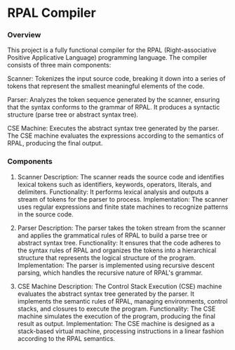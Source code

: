 # RPAL Compiler 

### **Overview**

This project is a fully functional compiler for the RPAL (Right-associative Positive Applicative Language) programming language. The compiler consists of three main components:

Scanner: Tokenizes the input source code, breaking it down into a series of tokens that represent the smallest meaningful elements of the code.

Parser: Analyzes the token sequence generated by the scanner, ensuring that the syntax conforms to the grammar of RPAL. It produces a syntactic structure (parse tree or abstract syntax tree).

CSE Machine: Executes the abstract syntax tree generated by the parser. The CSE machine evaluates the expressions according to the semantics of RPAL, producing the final output.

### **Components**

1. Scanner
Description: The scanner reads the source code and identifies lexical tokens such as identifiers, keywords, operators, literals, and delimiters.
Functionality: It performs lexical analysis and outputs a stream of tokens for the parser to process.
Implementation: The scanner uses regular expressions and finite state machines to recognize patterns in the source code.

2. Parser
Description: The parser takes the token stream from the scanner and applies the grammatical rules of RPAL to build a parse tree or abstract syntax tree.
Functionality: It ensures that the code adheres to the syntax rules of RPAL and organizes the tokens into a hierarchical structure that represents the logical structure of the program.
Implementation: The parser is implemented using recursive descent parsing, which handles the recursive nature of RPAL's grammar.

3. CSE Machine
Description: The Control Stack Execution (CSE) machine evaluates the abstract syntax tree generated by the parser. It implements the semantic rules of RPAL, managing environments, control stacks, and closures to execute the program.
Functionality: The CSE machine simulates the execution of the program, producing the final result as output.
Implementation: The CSE machine is designed as a stack-based virtual machine, processing instructions in a linear fashion according to the RPAL semantics.
